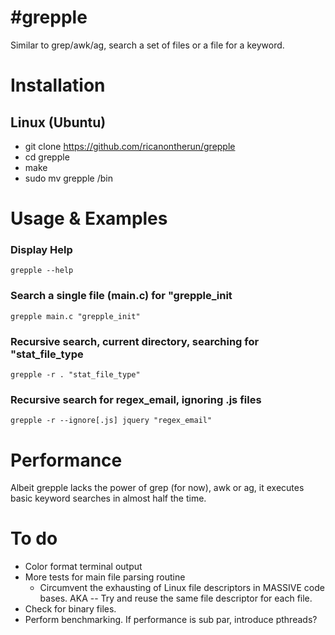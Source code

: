 #grepple
=======

Similar to grep/awk/ag, search a set of files or a file for a keyword.

# Installation
## Linux (Ubuntu)
* git clone https://github.com/ricanontherun/grepple
* cd grepple
* make
* sudo mv grepple /bin

# Usage & Examples
### Display Help
`grepple --help`

### Search a single file (main.c) for "grepple_init
`grepple main.c "grepple_init"`

### Recursive search, current directory, searching for "stat_file_type
`grepple -r . "stat_file_type"`

### Recursive search for regex_email, ignoring .js files
`grepple -r --ignore[.js] jquery "regex_email"`

# Performance
Albeit grepple lacks the power of grep (for now), awk or ag, it executes basic keyword searches in almost half the time.

# To do
* Color format terminal output
* More tests for main file parsing routine
  * Circumvent the exhausting of Linux file descriptors in MASSIVE code bases. AKA -- Try and reuse the same file     descriptor for each file.
* Check for binary files.
* Perform benchmarking. If performance is sub par, introduce pthreads?
